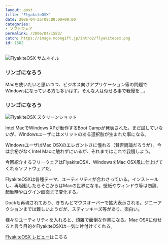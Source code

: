 ```yaml
---
layout: post
title: "FlyakiteOSX"
date: 2006-04-25T09:00:00+09:00
categories:
- ソフトウェア
permalink: /2006/04/1583/
catch: https://image.moongift.jp/intro2/flyakiteosx.png
id: 1582
---
```

 ![FlyakiteOSX サムネイル](https://image.moongift.jp/intro2/flyakiteosx.t.png "FlyakiteOSX サムネイル")
  

### リンゴになろう
  
Macを使いたいと思いつつ、ビジネス向けアプリケーション等の問題でWindowsになっている方も多いはず。そんな人は似せる事で我慢を…。  
<!--more-->  

### リンゴになろう
  

![FlyakiteOSX スクリーンショット](https://image.moongift.jp/intro2/flyakiteosx.png "FlyakiteOSX スクリーンショット")

  

Intel MacでWindows XPが動作するBoot Campが発表された。まだ試していないが、Windowsユーザにはメリットのある選択肢が生まれた事になる。

  

WindowsユーザはMac OSXのエレガントさに憧れる（賛否両論だろうが）。今は余裕がなくIntel Macに触れずにいるが、それまではこれで我慢しよう。

  

今回紹介するフリーウェアはFlyakiteOSX、WindowsをMac OSX風に仕上げてくれるソフトウェアだ。

  

FlyakiteOSXは各種テーマ、ユーティリティが合わさっている。インストールし、再起動したらそこからはMacの世界になる。壁紙やウィンドウ等は勿論、起動時やログイン画面まで変化する。

  

Dockも再現されており、きちんとマウスオーバーで拡大表示される。ジニーアクションまでは難しいようだが、スティッキーズ等があり、面白い。

  

様々なユーティリティを入れると、煩雑で面倒な作業になる。Mac OSXに似せると言う目的をFlyakiteOSXは一気に片付けてくれる。

  

[FlyakiteOSX レビュー](http://fw.moongift.jp/review/i-1588.html)はこちら


